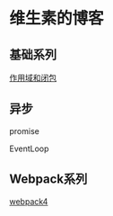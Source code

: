 # 维生素的博客

## 基础系列
[作用域和闭包](https://github.com/Vc-great/Blog/issues/1)


## 异步

promise

EventLoop

## Webpack系列

[webpack4](https://github.com/Vc-great/Blog/issues/1)


